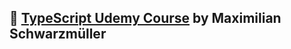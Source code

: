 ## 📔 [TypeScript Udemy Course](https://www.udemy.com/course/understanding-typescript/) by Maximilian Schwarzmüller
